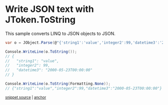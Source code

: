 # Write JSON text with JToken.ToString

This sample converts LINQ to JSON objects to JSON.

<!-- snippet: ToString -->
<a id='snippet-tostring'></a>
```cs
var o = JObject.Parse(@"{'string1':'value','integer2':99,'datetime3':'2000-05-23T00:00:00'}");

Console.WriteLine(o.ToString());
// {
//   "string1": "value",
//   "integer2": 99,
//   "datetime3": "2000-05-23T00:00:00"
// }

Console.WriteLine(o.ToString(Formatting.None));
// {"string1":"value","integer2":99,"datetime3":"2000-05-23T00:00:00"}
```
<sup><a href='/src/Tests/Documentation/Samples/Linq/ToString.cs#L12-L26' title='Snippet source file'>snippet source</a> | <a href='#snippet-tostring' title='Start of snippet'>anchor</a></sup>
<!-- endSnippet -->
